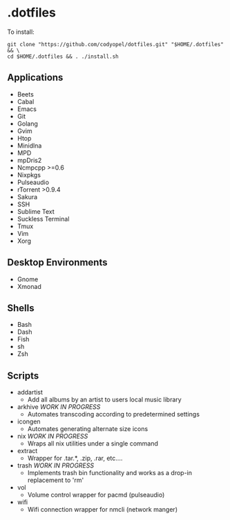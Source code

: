 .dotfiles
=========

To install:
```
git clone "https://github.com/codyopel/dotfiles.git" "$HOME/.dotfiles" && \
cd $HOME/.dotfiles && . ./install.sh
```

Applications
------------

* Beets
* Cabal
* Emacs
* Git
* Golang
* Gvim
* Htop
* Minidlna
* MPD
* mpDris2
* Ncmpcpp >=0.6
* Nixpkgs
* Pulseaudio
* rTorrent >0.9.4
* Sakura
* SSH
* Sublime Text
* Suckless Terminal
* Tmux
* Vim
* Xorg

Desktop Environments
--------------------

* Gnome
* Xmonad

Shells
------

* Bash
* Dash
* Fish
* sh
* Zsh

Scripts
-------

* addartist
	+ Add all albums by an artist to users local music library
* arkhive *WORK IN PROGRESS*
	+ Automates transcoding according to predetermined settings
* icongen
	+ Automates generating alternate size icons
* nix *WORK IN PROGRESS*
	+ Wraps all nix utilities under a single command
* extract
	+ Wrapper for .tar.*, .zip, .rar, etc....
* trash *WORK IN PROGRESS*
	+ Implements trash bin functionality and works as a drop-in replacement to 'rm'
* vol
	+ Volume control wrapper for pacmd (pulseaudio)
* wifi
	+ Wifi connection wrapper for nmcli (network manger)
